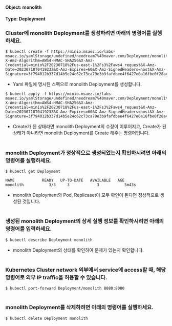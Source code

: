 
#### Object: monolith
#### Type: Deployment

### Cluster에 monolith Deployment를 생성하려면 아래의 명령어를 실행하세요.

```
$ kubectl create -f https://minio.msaez.io/labs-msaez.io/yamlStorage/undefined/neodream7%40naver.com/Deployment/monolith.yaml?X-Amz-Algorithm=AWS4-HMAC-SHA256&X-Amz-Credential=minio%2F20230718%2Fus-east-1%2Fs3%2Faws4_request&X-Amz-Date=20230718T041923Z&X-Amz-Expires=60&X-Amz-SignedHeaders=host&X-Amz-Signature=3f794012b337d14b5e24c62c73ca79e3b9fafdbee4f6427e0a16fbe0f28a41fb
```
- Yaml 파일에 명시된 스펙으로 monolith Deployment를 생성합니다.

```
$ kubectl apply -f https://minio.msaez.io/labs-msaez.io/yamlStorage/undefined/neodream7%40naver.com/Deployment/monolith.yaml?X-Amz-Algorithm=AWS4-HMAC-SHA256&X-Amz-Credential=minio%2F20230718%2Fus-east-1%2Fs3%2Faws4_request&X-Amz-Date=20230718T041923Z&X-Amz-Expires=60&X-Amz-SignedHeaders=host&X-Amz-Signature=3f794012b337d14b5e24c62c73ca79e3b9fafdbee4f6427e0a16fbe0f28a41fb
```
- Create가 된 상태라면 monolith Deployment의 수정이 이루어지고, Create가 된 상태가 아니라면 monolith Deployment를 Create 해주는 명령어입니다.  
#

### monolith Deployment가 정상적으로 생성되었는지 확인하시려면 아래의 명령어를 실행하세요.

```
$ kubectl get Deployment

NAME            READY   UP-TO-DATE   AVAILABLE   AGE
monolith           3/3     3            3           5m43s

```
- monolith Deployment와 Pod, Replicaset이 모두 확인이 된다면 정상적으로 생성된 것입니다.
#

### 생성된 monolith Deployment의 상세 실행 정보를 확인하시려면 아래의 명령어를 입력하세요.

```
$ kubectl describe Deployment monolith
```
- monolith Deployment의 상태를 확인하여 문제가 있는지 확인합니다. 
#

### Kubernetes Cluster network 외부에서 service에 access할 때, 해당 명령어로 외부 IP traffic을 허용할 수 있습니다.

```
$ kubectl port-forward Deployment/monolith 8080:8080
```
#

### monolith Deployment를 삭제하려면 아래의 명령어를 실행하세요.

```
$ kubectl delete Deployment monolith
```
#

